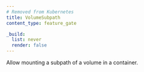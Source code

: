 ```yaml
---
# Removed from Kubernetes
title: VolumeSubpath
content_type: feature_gate

_build:
  list: never
  render: false
---
```

Allow mounting a subpath of a volume in a container.
